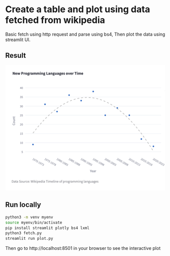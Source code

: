 # Create a table and plot using data fetched from wikipedia

Basic fetch using http request and parse using bs4, Then plot the data using streamlit UI.

## Result

![preview.png](preview.png)

## Run locally

``` bash
python3 -m venv myenv
source myenv/bin/activate
pip install streamlit plotly bs4 lxml
python3 fetch.py
streamlit run plot.py
```

Then go to http://localhost:8501 in your browser to see the interactive plot
